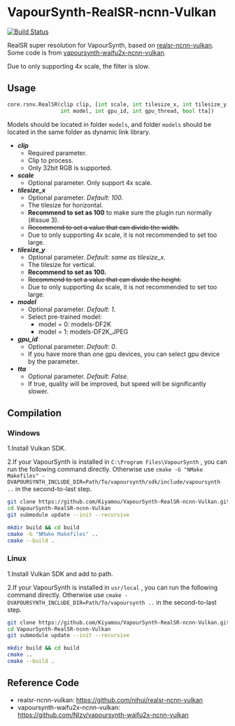 # VapourSynth-RealSR-ncnn-Vulkan

[![Build Status](https://github.com/Kiyamou/VapourSynth-RealSR-ncnn-Vulkan/workflows/CI/badge.svg)](https://github.com/Kiyamou/VapourSynth-RealSR-ncnn-Vulkan/actions)

RealSR super resolution for VapourSynth, based on [realsr-ncnn-vulkan](https://github.com/nihui/realsr-ncnn-vulkan). Some code is from [vapoursynth-waifu2x-ncnn-vulkan](https://github.com/Nlzy/vapoursynth-waifu2x-ncnn-vulkan).

Due to only supporting 4x scale, the filter is slow.

## Usage

```python
core.rsnv.RealSR(clip clip, [int scale, int tilesize_x, int tilesize_y,
                 int model, int gpu_id, int gpu_thread, bool tta])
```

Models should be located in folder `models`, and folder `models` should be located in the same folder as dynamic link library.

* ***clip***
  * Required parameter.
  * Clip to process.
  * Only 32bit RGB is supported.
* ***scale***
  * Optional parameter. Only support 4x scale.
* ***tilesize_x***
  * Optional parameter. *Default: 100*.
  * The tilesize for horizontal.
  * **Recommend to set as 100** to make sure the plugin run normally (#issue 3).
  * ~~Recommend to set a value that can divide the width.~~
  * Due to only supporting 4x scale, it is not recommended to set too large.
* ***tilesize_y***
  * Optional parameter. *Default: same as tilesize_x*.
  * The tilesize for vertical.
  * **Recommend to set as 100.**
  * ~~Recommend to set a value that can divide the height.~~
  * Due to only supporting 4x scale, it is not recommended to set too large.
* ***model***
  * Optional parameter. *Default: 1*.
  * Select pre-trained model:
    * model = 0: models-DF2K
    * model = 1: models-DF2K_JPEG
* ***gpu_id***
  * Optional parameter. *Default: 0*.
  * If you have more than one gpu devices, you can select gpu device by the parameter.
* ***tta***
  * Optional parameter. *Default: False*.
  * If true, quality will be improved, but speed will be significantly slower.

## Compilation

### Windows

1.Install Vulkan SDK.

2.If your VapourSynth is installed in `C:\Program Files\VapourSynth` , you can run the following command directly. Otherwise use `cmake -G "NMake Makefiles" -DVAPOURSYNTH_INCLUDE_DIR=Path/To/vapoursynth/sdk/include/vapoursynth ..` in the second-to-last step.

```bash
git clone https://github.com/Kiyamou/VapourSynth-RealSR-ncnn-Vulkan.git
cd VapourSynth-RealSR-ncnn-Vulkan
git submodule update --init --recursive

mkdir build && cd build
cmake -G "NMake Makefiles" ..
cmake --build .
```

### Linux

1.Install Vulkan SDK and add to path.

2.If your VapourSynth is installed in `usr/local` , you can run the following command directly. Otherwise use `cmake -DVAPOURSYNTH_INCLUDE_DIR=Path/To/vapoursynth ..` in the second-to-last step.

```bash
git clone https://github.com/Kiyamou/VapourSynth-RealSR-ncnn-Vulkan.git
cd VapourSynth-RealSR-ncnn-Vulkan
git submodule update --init --recursive

mkdir build && cd build
cmake ..
cmake --build .
```

## Reference Code

* realsr-ncnn-vulkan: https://github.com/nihui/realsr-ncnn-vulkan
* vapoursynth-waifu2x-ncnn-vulkan: https://github.com/Nlzy/vapoursynth-waifu2x-ncnn-vulkan
